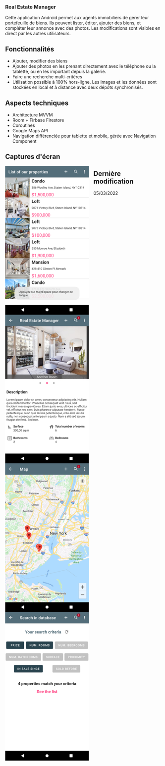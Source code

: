 ### Real Estate Manager

Cette application Android permet aux agents immobiliers de gérer leur portefeuille de biens. Ils peuvent lister, éditer, ajouter des biens, et compléter leur 
annonce avec des photos. Les modifications sont visibles en direct par les autres utilisateurs.

## Fonctionnalités

- Ajouter, modifier des biens
- Ajouter des photos en les prenant directement avec le téléphone ou la tablette, ou en les important depuis la galerie.
- Faire une recherche multi-critères
- Utilisation possible à 100% hors-ligne. Les images et les données sont stockées en local et à distance avec deux dépôts synchronisés.

## Aspects techniques

- Architecture MVVM
- Room + Firbase Firestore  
- Coroutines
- Google Maps API
- Navigation différenciée pour tablette et mobile, gérée avec Navigation Component

## Captures d'écran

<img src="app/src/main/assets/screenshot_list.png" style="width:270px;margin-right:15px;float:left" />
<img src="app/src/main/assets/screenshot_detail.png" style="width:270px;margin-right:15px; float:left" />
<img src="app/src/main/assets/screenshot_map.png" style="width:270px;margin-right:15px;float:left" />
<img src="app/src/main/assets/screenshot_search.png" style="width:270px;margin-right:15px;float:left" />

## Dernière modification
05/03/2022



